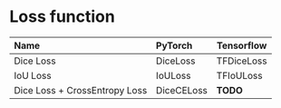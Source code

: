 # Loss function

| Name                          | PyTorch     | Tensorflow |
|:------------------------------|:------------|------------|
| Dice Loss                     | DiceLoss    | TFDiceLoss |
| IoU Loss                      | IoULoss     | TFIoULoss  |
 | Dice Loss + CrossEntropy Loss | DiceCELoss  | **TODO**   |

